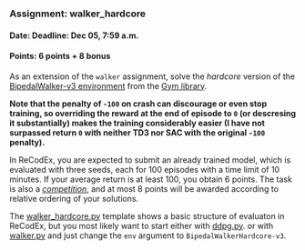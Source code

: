 ### Assignment: walker_hardcore
#### Date: Deadline: Dec 05, 7:59 a.m.
#### Points: 6 points + 8 bonus

As an extension of the `walker` assignment, solve the
_hardcore_ version of the [BipedalWalker-v3 environment](https://www.gymlibrary.dev/environments/box2d/bipedal_walker/)
from the [Gym library](https://www.gymlibrary.dev/).

**Note that the penalty of `-100` on crash can discourage or even stop training,
so overriding the reward at the end of episode to `0` (or descresing it
substantially) makes the training considerably easier (I have not surpassed
return `0` with neither TD3 nor SAC with the original `-100` penalty).**

In ReCodEx, you are expected to submit an already trained model,
which is evaluated with three seeds, each for 100 episodes with a time
limit of 10 minutes. If your average return is at least 100, you obtain
6 points. The task is also a [_competition_](https://ufal.mff.cuni.cz/courses/npfl122/2223-winter#competitions),
and at most 8 points will be awarded according to relative ordering of your
solutions.

The [walker_hardcore.py](https://github.com/ufal/npfl122/tree/master/labs/08/walker_hardcore.py)
template shows a basic structure of evaluaton in ReCodEx, but
you most likely want to start either with [ddpg.py](https://github.com/ufal/npfl122/tree/master/labs/07/ddpg.py).
or with [walker.py](https://github.com/ufal/npfl122/tree/master/labs/08/walker.py)
and just change the `env` argument to `BipedalWalkerHardcore-v3`.
